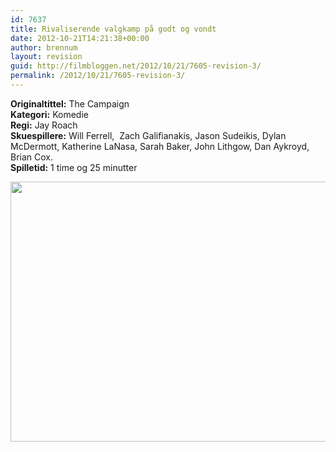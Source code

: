 ```yaml
---
id: 7637
title: Rivaliserende valgkamp på godt og vondt
date: 2012-10-21T14:21:38+00:00
author: brennum
layout: revision
guid: http://filmbloggen.net/2012/10/21/7605-revision-3/
permalink: /2012/10/21/7605-revision-3/
---
```

**Originaltittel:** The Campaign  
**Kategori:** Komedie  
**Regi:** Jay Roach  
**Skuespillere:** Will Ferrell,  Zach Galifianakis, Jason Sudeikis, Dylan McDermott, Katherine LaNasa, Sarah Baker, John Lithgow, Dan Aykroyd, Brian Cox.  
**Spilletid:** 1 time og 25 minutter

<a href="http://filmbloggen.net/?attachment_id=7635" rel="attachment wp-att-7635"><img class="alignnone size-large wp-image-7635" src="http://filmbloggen.net/wp-content/uploads//2012/10/Film-Review-The-Campaign.JP_-620x416.jpg" alt="" width="620" height="416" /></a>